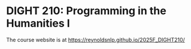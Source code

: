 # DIGHT 210: Programming in the Humanities I

The course website is at https://reynoldsnlp.github.io/2025F_DIGHT210/
